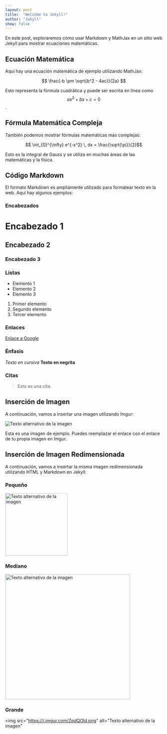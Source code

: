 ```yaml
---
layout: post
title:  "Welcome to Jekyll!"
author: "Jekyll"
show: false
---
```



En este post, exploraremos cómo usar Markdown y MathJax en un sitio web Jekyll para mostrar ecuaciones matemáticas.

## Ecuación Matemática

Aquí hay una ecuación matemática de ejemplo utilizando MathJax:

$$ \frac{-b \pm \sqrt{b^2 - 4ac}}{2a} $$

Esto representa la fórmula cuadrática y puede ser escrita en línea como $$ax^2 + bx + c = 0$$.

## Fórmula Matemática Compleja

También podemos mostrar fórmulas matemáticas más complejas:

$$ \int_{0}^{\infty} e^{-x^2} \, dx = \frac{\sqrt{\pi}}{2}$$

Esto es la integral de Gauss y se utiliza en muchas áreas de las matemáticas y la física.

## Código Markdown

El formato Markdown es ampliamente utilizado para formatear texto en la web. Aquí hay algunos ejemplos:

### Encabezados

# Encabezado 1
## Encabezado 2
### Encabezado 3

### Listas

- Elemento 1
- Elemento 2
- Elemento 3

1. Primer elemento
2. Segundo elemento
3. Tercer elemento

### Enlaces

[Enlace a Google](https://www.google.com/)

### Énfasis

*Texto en cursiva*
**Texto en negrita**

### Citas

> Esto es una cita.

## Inserción de Imagen

A continuación, vamos a insertar una imagen utilizando Imgur:

![Texto alternativo de la imagen](https://i.imgur.com/ZpdQOld.png) 

Esta es una imagen de ejemplo. Puedes reemplazar el enlace con el enlace de tu propia imagen en Imgur.

## Inserción de Imagen Redimensionada

A continuación, vamos a insertar la misma imagen redimensionada utilizando HTML y Markdown en Jekyll:

### Pequeño

<img src="https://i.imgur.com/ZpdQOld.png" alt="Texto alternativo de la imagen" width="200" />

### Mediano

<img src="https://i.imgur.com/ZpdQOld.png" alt="Texto alternativo de la imagen" width="400" />

### Grande

<img src="https://i.imgur.com/ZpdQOld.png" alt="Texto alternativo de la imagen"
